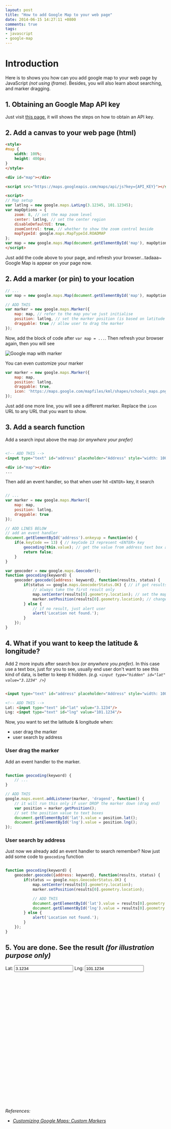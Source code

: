 ```yaml
---
layout: post
title: "How to add Google Map to your web page"
date: 2014-06-15 14:27:11 +0800
comments: true
tags: 
- javascript
- google-map
---
```


# Introduction
Here is to shows you how can you add google map to your web page by JavaScript _(not using iframe)_. Besides, you will also learn about searching, and marker dragging.

## 1. Obtaining an Google Map API key
Just visit [this page](https://developers.google.com/maps/documentation/javascript/tutorial#api_key), it will shows the steps on how to obtain an API key.

## 2. Add a canvas to your web page (html)

```html
<style>
#map {
    width: 100%;
    height: 400px;
}
</style>

<div id="map"></div>

<script src="https://maps.googleapis.com/maps/api/js?key={API_KEY}"></script>

<script>
// Map setup
var latlng = new google.maps.LatLng(3.12345, 101.12345);
var mapOptions = {
    zoom: 8, // set the map zoom level
    center: latlng, // set the center region
    disableDefaultUI: true,
    zoomControl: true, // whether to show the zoom control beside
    mapTypeId: google.maps.MapTypeId.ROADMAP
};
var map = new google.maps.Map(document.getElementById('map'), mapOptions);
</script>
```

Just add the code above to your page, and refresh your browser...tadaaa~ Google Map is appear on your page now.

## 2. Add a marker (or pin) to your location

```js
// ...
var map = new google.maps.Map(document.getElementById('map'), mapOptions);

// ADD THIS
var marker = new google.maps.Marker({
    map: map, // refer to the map you've just initialise
    position: latlng, // set the marker position (is based on latitude & longitude)
    draggable: true // allow user to drag the marker
});

```

Now, add the block of code after `var map = ...`. Then refresh your browser again, then you will see

![Google map with marker](/images/posts/2014-06-15-how-to-add-google-map-to-your-web-page/map.png)

You can even customize your marker

```js
var marker = new google.maps.Marker({
    map: map,
    position: latlng,
    draggable: true,
    icon: 'https://maps.google.com/mapfiles/kml/shapes/schools_maps.png' // ADD THIS
});
```
Just add one more line, you will see a different marker. Replace the `icon` URL to any URL that you want to show.

## 3. Add a search function
Add a search input above the map _(or anywhere your prefer)_

``` html

<!-- ADD THIS -->
<input type="text" id="address" placeholder="Address" style="width: 100%;"/>

<div id="map"></div>
...

```

Then add an event handler, so that when user hit `<ENTER>` key, it search

```js

// ...
var marker = new google.maps.Marker({
    map: map,
    position: latlng,
    draggable: true
});

// ADD LINES BELOW
// add an event handler
document.getElementById('address').onkeyup = function(e) {
    if(e.keyCode == 13) { // keyCode 13 represent <ENTER> key
        geocoding(this.value); // get the value from address text box and pass to the search function
        return false;
    }
}

var geocoder = new google.maps.Geocoder();
function geocoding(keyword) {
    geocoder.geocode({address: keyword}, function(results, status) {
        if(status == google.maps.GeocoderStatus.OK) { // if got results
            // always take the first result only
            map.setCenter(results[0].geometry.location); // set the map region to center
            marker.setPosition(results[0].geometry.location); // change the marker position
        } else {
            // if no result, just alert user
            alert('Location not found.');
        }
    });
}

```

## 4. What if you want to keep the latitude & longitude?

Add 2 more inputs after search box _(or anywhere you prefer)_. In this case use a text box, just for you to see, usually end user don't want to see this kind of data, is better to keep it hidden. _(e.g. `<input type="hidden" id="lat" value="3.1234" />`)_

```html

<input type="text" id="address" placeholder="Address" style="width: 100%;"/>

<!-- ADD THIS -->
Lat: <input type="text" id="lat" value="3.1234"/>
Lng: <input type="text" id="lng" value="101.1234"/>

```

Now, you want to set the latitude & longitude when:

- user drag the marker
- user search by address

### User drag the marker

Add an event handler to the marker.

```js

function geocoding(keyword) {
    // ...
}

// ADD THIS
google.maps.event.addListener(marker, 'dragend', function() {
    // it will run this only if user DROP the marker down (drag end)
    var position = marker.getPosition();
    // set the position value to text boxes
    document.getElementById('lat').value = position.lat();
    document.getElementById('lng').value = position.lng();
});

```

### User search by address

Just now we already add an event handler to search remember? Now just add some code to `geocoding` function

```js

function geocoding(keyword) {
    geocoder.geocode({address: keyword}, function(results, status) {
        if(status == google.maps.GeocoderStatus.OK) {
            map.setCenter(results[0].geometry.location);
            marker.setPosition(results[0].geometry.location);

            // ADD THIS
            document.getElementById('lat').value = results[0].geometry.location.lat();
            document.getElementById('lng').value = results[0].geometry.location.lng();
        } else {
            alert('Location not found.');
        }
    });
}

```

## 5. You are done. See the result _(for illustration purpose only)_

<style>#map img { max-width: none; }</style>

Lat: <input type="text" id="lat" value="3.1234" class="form-control"/>
Lng: <input type="text" id="lng" value="101.1234" class="form-control"/>

<div id="map" style="height: 400px;"></div>

<script src="https://maps.googleapis.com/maps/api/js"></script>
<script>
var latlng = new google.maps.LatLng(3.12345, 101.12345);
var mapOptions = {
    zoom: 8,
    center: latlng,
    disableDefaultUI: true,
    zoomControl: true,
    mapTypeId: google.maps.MapTypeId.ROADMAP
};
var map = new google.maps.Map(document.getElementById('map'), mapOptions);
var marker = new google.maps.Marker({
    map: map,
    position: latlng,
    draggable: true,
    icon: 'http://jslim89.github.com/images/posts/2014-06-15-how-to-add-google-map-to-your-web-page/marker-js-mini.png'
});
var geocoder = new google.maps.Geocoder();

function SearchControl() {
    var text = $('<input type="text" class="input-text form-control" placeholder="Search..." style="width:200px;" />');

    $(text).keypress(function(e){
        if(e.keyCode == 13) {
            geocoding(text.val());
            return false;
        }
    }).focus(function(){
        $(this).select();
    });

    return text.get(0);
}

function geocoding(keyword) {
    geocoder.geocode({address: keyword}, function(results, status) {
        if(status == google.maps.GeocoderStatus.OK) {
            map.setCenter(results[0].geometry.location);
            marker.setPosition(results[0].geometry.location);
            document.getElementById('lat').value = results[0].geometry.location.lat();
            document.getElementById('lng').value = results[0].geometry.location.lng();
        } else {
            alert('Location not found.');
        }
    });
}
map.controls[google.maps.ControlPosition.TOP_RIGHT].push(new SearchControl());
google.maps.event.addListener(marker, 'dragend', function() {
    var position = marker.getPosition();
    document.getElementById('lat').value = position.lat();
    document.getElementById('lng').value = position.lng();
});
</script>

_References:_

* _[Customizing Google Maps: Custom Markers](https://developers.google.com/maps/tutorials/customizing/custom-markers)_
